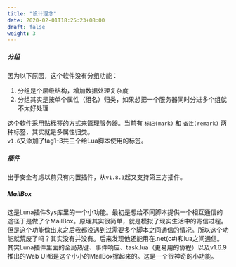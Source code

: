 ```yaml
---
title: "设计理念"
date: 2020-02-01T18:25:23+08:00
draft: false
weight: 3
---
```


##### 分组
因为以下原因，这个软件没有分组功能：  
 1. 分组是个层级结构，增加数据处理复杂度  
 2. 分组其实是按单个属性（组名）归类，如果想把一个服务器同时分进多个组就不太好处理  

这个软件采用贴标签的方式来管理服务器。当前有 `标记(mark)` 和 `备注(remark)` 两种标签，其实就是多属性归类。  
`v1.6`又添加了tag1-3共三个给Lua脚本使用的标签。  

##### 插件
出于安全考虑以前只有内置插件，从`v1.8.3`起又支持第三方插件。  

##### MailBox
这是Luna插件Sys库里的一个小功能。最初是想给不同脚本提供一个相互通信的途径于是做了个MailBox。原理其实很简单，就是模拟了现实生活中的寄信过程。但是这个功能做出来之后我都没遇到过需要多个脚本之间通信的情况。所以这个功能就荒废了吗？其实没有并没有。后来发现他还能用在.net(c#)和lua之间通信。其实Luna插件里面的全局热键、事件响应、task.lua（更易用的协程）以及v1.6.9推出的Web UI都是这个小小的MailBox撑起来的。这是一个很神奇的小功能。  